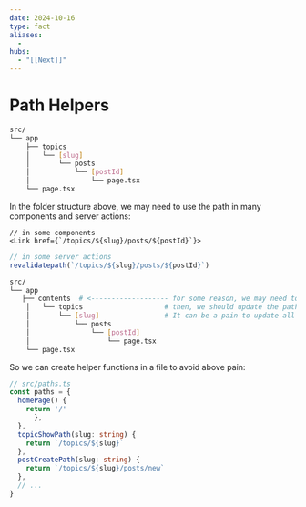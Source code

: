 ```yaml
---
date: 2024-10-16
type: fact
aliases:
  -
hubs:
  - "[[Next]]"
---
```


# Path Helpers

```bash
src/
└── app
    ├── topics
    │   └── [slug]
    │       └── posts
    │           └── [postId]
    │               └── page.tsx
    └── page.tsx

```
In the folder structure above, we may need to use the path in many components and server actions:

```tsx
// in some components
<Link href={`/topics/${slug}/posts/${postId}`}>
```
```ts
// in some server actions
revalidatepath(`/topics/${slug}/posts/${postId}`)
```
```bash
src/
└── app 
   ├── contents  # <------------------- for some reason, we may need to add a new folder here
    │   └── topics                    # then, we should update the path in many components and server actions
    │       └── [slug]                # It can be a pain to update all of them...
    │           └── posts
    │               └── [postId]
    │                   └── page.tsx
    └── page.tsx

```

So we can create helper functions in a file to avoid above pain:

```ts
// src/paths.ts
const paths = {
  homePage() {
    return '/'
      },
  },
  topicShowPath(slug: string) {
    return `/topics/${slug}`
  },
  postCreatePath(slug: string) {
    return `/topics/${slug}/posts/new`
  },
  // ...
}

```
